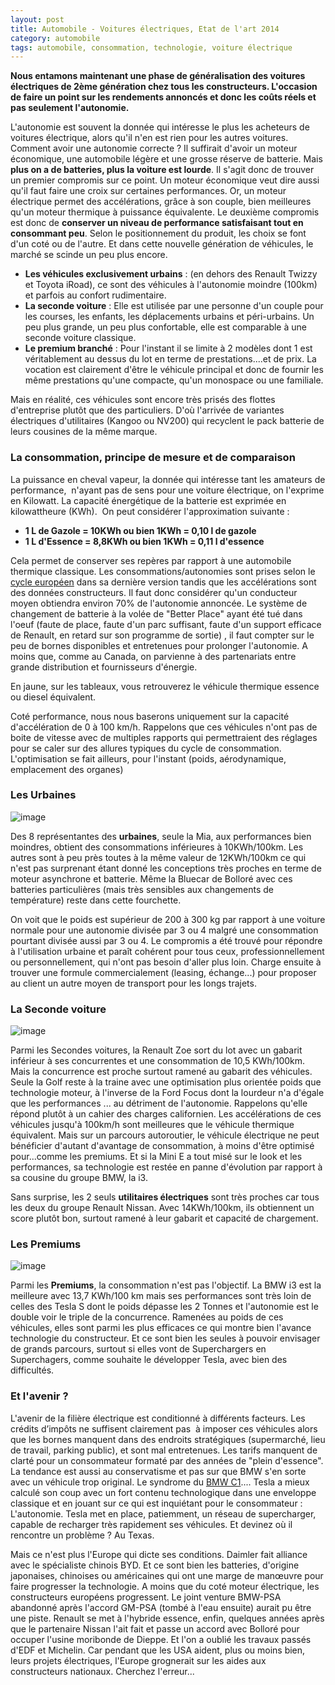 ```yaml
---
layout: post
title: Automobile - Voitures électriques, Etat de l'art 2014
category: automobile
tags: automobile, consommation, technologie, voiture électrique
---
```

**Nous entamons maintenant une phase de généralisation des voitures électriques de 2ème génération chez tous les constructeurs. L'occasion de faire un point sur les rendements annoncés et donc les coûts réels et pas seulement l'autonomie.**

L'autonomie est souvent la donnée qui intéresse le plus les acheteurs de voitures électrique, alors qu'il n'en est rien pour les autres voitures. Comment avoir une autonomie correcte ? Il suffirait d'avoir un moteur économique, une automobile légère et une grosse réserve de batterie. Mais **plus on a de batteries, plus la voiture est lourde**. Il s'agit donc de trouver un premier compromis sur ce point. Un moteur économique veut dire aussi qu'il faut faire une croix sur certaines performances. Or, un moteur électrique permet des accélérations, grâce à son couple, bien meilleures qu'un moteur thermique à puissance équivalente. Le deuxième compromis est donc de **conserver un niveau de performance satisfaisant tout en consommant peu**. Selon le positionnement du produit, les choix se font d'un coté ou de l'autre. Et dans cette nouvelle génération de véhicules, le marché se scinde un peu plus encore.

* **Les véhicules exclusivement urbains** : (en dehors des Renault Twizzy et Toyota iRoad), ce sont des véhicules à l'autonomie moindre (100km) et parfois au confort rudimentaire.</li>
* **La seconde voiture** : Elle est utilisée par une personne d'un couple pour les courses, les enfants, les déplacements urbains et péri-urbains. Un peu plus grande, un peu plus confortable, elle est comparable à une seconde voiture classique.</li>
* **Le premium branché** : Pour l'instant il se limite à 2 modèles dont 1 est véritablement au dessus du lot en terme de prestations....et de prix. La vocation est clairement d'être le véhicule principal et donc de fournir les même prestations qu'une compacte, qu'un monospace ou une familiale.</li>

Mais en réalité, ces véhicules sont encore très prisés des flottes d'entreprise plutôt que des particuliers. D'où l'arrivée de variantes électriques d'utilitaires (Kangoo ou NV200) qui recyclent le pack batterie de leurs cousines de la même marque.

### La consommation, principe de mesure et de comparaison

La puissance en cheval vapeur, la donnée qui intéresse tant les amateurs de performance,  n'ayant pas de sens pour une voiture électrique, on l'exprime en Kilowatt. La capacité énergétique de la batterie est exprimée en kilowattheure (KWh).  On peut considérer l'approximation suivante :
* **1 L de Gazole = 10KWh ou bien 1KWh = 0,10 l de gazole**
* **1 L d'Essence = 8,8KWh ou bien 1KWh = 0,11 l d'essence**

Cela permet de conserver ses repères par rapport à une automobile thermique classique. Les consommations/autonomies sont prises selon le <a title="Bilan CO2 des Constructeurs automobiles européens 2010" href="http://icezine.wordpress.com/2011/01/26/bilan-co2-des-constructeurs-automobiles-europeens-2010-2/">cycle européen</a> dans sa dernière version tandis que les accélérations sont des données constructeurs. Il faut donc considérer qu'un conducteur moyen obtiendra environ 70% de l'autonomie annoncée. Le système de changement de batterie à la volée de "Better Place" ayant été tué dans l'oeuf (faute de place, faute d'un parc suffisant, faute d'un support efficace de Renault, en retard sur son programme de sortie) , il faut compter sur le peu de bornes disponibles et entretenues pour prolonger l'autonomie. A moins que, comme au Canada, on parvienne à des partenariats entre grande distribution et fournisseurs d'énergie.

En jaune, sur les tableaux, vous retrouverez le véhicule thermique essence ou diesel équivalent.

Coté performance, nous nous baserons uniquement sur la capacité d'accélération de 0 à 100 km/h. Rappelons que ces véhicules n'ont pas de boite de vitesse avec de multiples rapports qui permettraient des réglages pour se caler sur des allures typiques du cycle de consommation. L'optimisation se fait ailleurs, pour l'instant (poids, aérodynamique, emplacement des organes)

### Les Urbaines

![image](https://filedn.eu/llqi9IBxlYouGRXYG2xlROb/img/2014/elec3-700x139.jpg)

Des 8 représentantes des **urbaines**, seule la Mia, aux performances bien moindres, obtient des consommations inférieures à 10KWh/100km. Les autres sont à peu près toutes à la même valeur de 12KWh/100km ce qui n'est pas surprenant étant donné les conceptions très proches en terme de moteur asynchrone et batterie. Même la Bluecar de Bolloré avec ces batteries particulières (mais très sensibles aux changements de température) reste dans cette fourchette.

On voit que le poids est supérieur de 200 à 300 kg par rapport à une voiture normale pour une autonomie divisée par 3 ou 4 malgré une consommation pourtant divisée aussi par 3 ou 4. Le compromis a été trouvé pour répondre à l'utilisation urbaine et paraît cohérent pour tous ceux, professionnellement ou personnellement, qui n'ont pas besoin d'aller plus loin. Charge ensuite à trouver une formule commercialement (leasing, échange...) pour proposer au client un autre moyen de transport pour les longs trajets.

### La Seconde voiture

![image](https://filedn.eu/llqi9IBxlYouGRXYG2xlROb/img/2014/elec2-700x192.jpg)

Parmi les Secondes voitures, la Renault Zoe sort du lot avec un gabarit inférieur à ses concurrentes et une consommation de 10,5 KWh/100km. Mais la concurrence est proche surtout ramené au gabarit des véhicules. Seule la Golf reste à la traine avec une optimisation plus orientée poids que technologie moteur, à l'inverse de la Ford Focus dont la lourdeur n'a d'égale que les performances ... au détriment de l'autonomie. Rappelons qu'elle répond plutôt à un cahier des charges californien. Les accélérations de ces véhicules jusqu'à 100km/h sont meilleures que le véhicule thermique équivalent. Mais sur un parcours autoroutier, le véhicule électrique ne peut bénéficier d'autant d'avantage de consommation, à moins d'être optimisé pour...comme les premiums. Et si la Mini E a tout misé sur le look et les performances, sa technologie est restée en panne d'évolution par rapport à sa cousine du groupe BMW, la i3.

Sans surprise, les 2 seuls **utilitaires électriques** sont très proches car tous les deux du groupe Renault Nissan. Avec 14KWh/100km, ils obtiennent un score plutôt bon, surtout ramené à leur gabarit et capacité de chargement.

### Les Premiums

![image](https://filedn.eu/llqi9IBxlYouGRXYG2xlROb/img/2014/elec3-700x139.jpg)

Parmi les **Premiums**, la consommation n'est pas l'objectif. La BMW i3 est la meilleure avec 13,7 KWh/100 km mais ses performances sont très loin de celles des Tesla S dont le poids dépasse les 2 Tonnes et l'autonomie est le double voir le triple de la concurrence. Ramenées au poids de ces véhicules, elles sont parmi les plus efficaces ce qui montre bien l'avance technologie du constructeur. Et ce sont bien les seules à pouvoir envisager de grands parcours, surtout si elles vont de Superchargers en Superchagers, comme souhaite le développer Tesla, avec bien des difficultés.

### Et l'avenir ?

L'avenir de la filière électrique est conditionné à différents facteurs. Les crédits d’impôts ne suffisent clairement pas  à imposer ces véhicules alors que les bornes manquent dans des endroits stratégiques (supermarché, lieu de travail, parking public), et sont mal entretenues. Les tarifs manquent de clarté pour un consommateur formaté par des années de "plein d'essence". La tendance est aussi au conservatisme et pas sur que BMW s'en sorte avec un véhicule trop original. Le syndrome du <a title="Ces échecs en avance sur leur temps" href="http://icezine.wordpress.com/2013/03/22/ces-echecs-en-avance-sur-leur-temps/">BMW C1</a>.... Tesla a mieux calculé son coup avec un fort contenu technologique dans une enveloppe classique et en jouant sur ce qui est inquiétant pour le consommateur : L'autonomie. Tesla met en place, patiemment, un réseau de supercharger, capable de recharger très rapidement ses véhicules. Et devinez où il rencontre un problème ? Au Texas.

Mais ce n'est plus l'Europe qui dicte ses conditions. Daimler fait alliance avec le spécialiste chinois BYD. Et ce sont bien les batteries, d'origine japonaises, chinoises ou américaines qui ont une marge de manœuvre pour faire progresser la technologie. A moins que du coté moteur électrique, les constructeurs européens progressent. Le joint venture BMW-PSA abandonné après l'accord GM-PSA (tombé à l'eau ensuite) aurait pu être une piste. Renault se met à l'hybride essence, enfin, quelques années après que le partenaire Nissan l'ait fait et passe un accord avec Bolloré pour occuper l'usine moribonde de Dieppe. Et l'on a oublié les travaux passés d'EDF et Michelin. Car pendant que les USA aident, plus ou moins bien, leurs projets électriques, l'Europe grognerait sur les aides aux constructeurs nationaux. Cherchez l'erreur...

